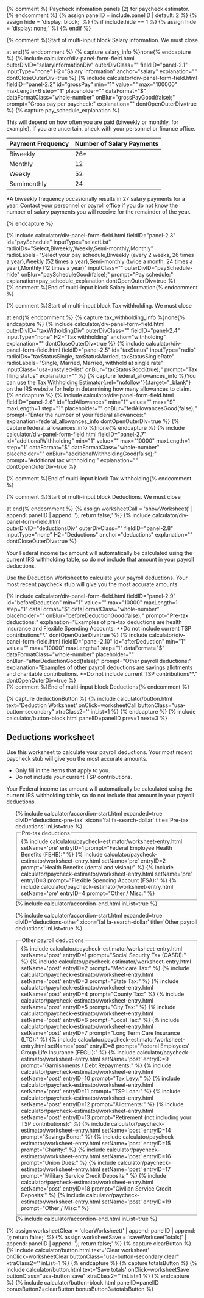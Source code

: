 {% comment %}
Paycheck infomation panels (2) for paycheck estimator.
{% endcomment %}
{% assign panelID = include.panelID | default: 2 %}
{% assign hide = 'display: block;' %}
{% if include.hide == 1 %} {% assign hide = 'display: none;' %} {% endif %}

<section id="panel-{{ panelID }}" class="calculator-panel" style="{{ hide }}"  markdown="1">

{% comment %}Start of multi-input block Salary information.  We must close <div> at end{% endcomment %}
{% capture salary_info %}none{% endcapture %}
{% include calculator/div-panel-form-field.html  
  outerDivID="salaryInformationDiv" outerDivClass=""
  fieldID="panel-2.1" inputType="none" H2="Salary information" anchor="salary"
  explanation=""  dontCloseOuterDiv=true
%}
{% include calculator/div-panel-form-field.html
  fieldID="panel-2.2" id="grossPay"
  min="1" value="" max="100000" maxLength=6 step="1"
  placeholder="" dataFormat="$"  dataFormatClass="whole-number"
  onBlur="grossPayGood(false);" prompt="Gross pay per paycheck:"
  explanation=""  dontOpenOuterDiv=true
%}
{% capture pay_schedule_explanation %}

This will depend on how often you are paid (biweekly or monthly, for example). If you are uncertain, check with your personnel or finance office.

<table class="pay-schedule-table">
<thead>
<tr><th scope="col">Payment Frequency</th><th scope="col">Number of Salary Payments</th></tr>
</thead>
<tbody>
<tr><td>Biweekly</td><td>26*</td></tr>
<tr><td>Monthly</td><td>12</td></tr>
<tr><td>Weekly</td><td>52</td></tr>
<tr><td>Semimonthly</td><td>24</td></tr>
</tbody></table>

\*A biweekly frequency occasionally results in 27 salary payments for a year.  Contact your personnel or payroll office if you do not know the number of salary payments you will receive for the remainder of the year.

{% endcapture %}
<div id='paySchedule-hide'>
{% include calculator/div-panel-form-field.html
  fieldID="panel-2.3" id="paySchedule"
  inputType="selectList"
  radioIDs="Select,Biweekly,Weekly,Semi-monthly,Monthly"
  radioLabels="Select your pay schedule,Biweekly (every 2 weeks&comma; 26 times a year),Weekly (52  times a year),Semi-monthly (twice a month&comma; 24 times a year),Monthly (12  times a year)"
  inputClass="" outerDivID="paySchedule-hide"
  onBlur="payScheduleGood(false);" prompt="Pay schedule:"
  explanation=pay_schedule_explanation dontOpenOuterDiv=true
%}
</div>
</div>{% comment %}End of multi-input block Salary information{% endcomment %}

{% comment %}Start of multi-input block Tax withholding.  We must close <div> at end{% endcomment %}
{% capture tax_withholding_info %}none{% endcapture %}
{% include calculator/div-panel-form-field.html  
  outerDivID="taxWitholdingDiv" outerDivClass=""
  fieldID="panel-2.4" inputType="none" H2="Tax withholding" anchor="withholding"
  explanation=""  dontCloseOuterDiv=true
%}
{% include calculator/div-panel-form-field.html
  fieldID="panel-2.5" id="taxStatus"
  inputType="radio" radioIDs="taxStatusSingle, taxStatusMarried, taxStatusSingleRate"
  radioLabels="Single, Married, Married&comma; withhold at single rate"
  inputClass="usa-unstyled-list"
  onBlur="taxStatusGood(true);"  prompt="Tax filing status"  explanation=""
%}
{% capture federal_allowances_info %}You can use the <span class="nobr">[Tax Withholding Estimator](/exit/?idx=161){:rel="nofollow"}{:target="\_blank"}</span> on the IRS website for help in determining how many allowances to claim.{% endcapture %}
{% include calculator/div-panel-form-field.html
  fieldID="panel-2.6" id="fedAllowances"
  min="1" value="" max="9" maxLength=1 step="1"
  placeholder="" onBlur="fedAllowancesGood(false);"
  prompt="Enter the number of your federal allowances:"
  explanation=federal_allowances_info  dontOpenOuterDiv=true
%}
{% capture federal_allowances_info %}none{% endcapture %}
{% include calculator/div-panel-form-field.html
  fieldID="panel-2.7" id="additionalWithholding"
  min="1" value="" max="10000" maxLength=1 step="1"
  dataFormat="$"  dataFormatClass="whole-number"
  placeholder="" onBlur="additionalWithholdingGood(false);"
  prompt="Additional tax withholding:" explanation=""  dontOpenOuterDiv=true
%}
</div>{% comment %}End of multi-input block Tax withholding{% endcomment %}

{% comment %}Start of multi-input block Deductions.  We must close <div> at end{% endcomment %}
{% assign worksheetCall = 'showWorksheet(' | append: panelID | append: '); return false;' %}
{% include calculator/div-panel-form-field.html  
  outerDivID="deductionsDiv" outerDivClass=""
  fieldID="panel-2.8" inputType="none" H2="Deductions" anchor="deductions"
  explanation=""  dontCloseOuterDiv=true
%}
<p>Your Federal income tax amount will automatically be calculated using the current IRS withholding table, so do not include that amount in your payroll deductions.</p>
<p>Use the <a onClick="{{worksheetCall}}">Deduction Worksheet</a> to calculate your payroll deductions. Your most recent paycheck stub will give you the most accurate amounts.</p>
{% include calculator/div-panel-form-field.html
  fieldID="panel-2.9" id="beforeDeduction"
  min="1" value="" max="10000" maxLength=1 step="1"
  dataFormat="$"  dataFormatClass="whole-number"
  placeholder="" onBlur="beforeDeductionGood(false);"
  prompt="Pre-tax deductions:"
  explanation="Examples of pre-tax deductions are health insurance and Flexible Spending Accounts. **Do not include current TSP contributions**."
  dontOpenOuterDiv=true
%}
{% include calculator/div-panel-form-field.html
  fieldID="panel-2.10" id="afterDeduction"
  min="1" value="" max="10000" maxLength=1 step="1"
  dataFormat="$"  dataFormatClass="whole-number"
  placeholder="" onBlur="afterDeductionGood(false);"
  prompt="Other payroll deductions:"
  explanation="Examples of other payroll deductions are savings allotments and charitable contributions. **Do not include current TSP contributions**."
  dontOpenOuterDiv=true
%}
</div>{% comment %}End of multi-input block Deductions{% endcomment %}

{% capture deductionButton %}
{% include calculator/button.html text='Deduction Worksheet'
  onClick=worksheetCall buttonClass="usa-button-secondary" xtraClass2='' inList=1 %}
{% endcapture %}
{% include calculator/button-block.html panelID=panelID prev=1 next=3 %}

</section>

<section id="panel-{{ panelID }}-worksheet" class="calculator-panel hide" markdown="1">

## Deductions worksheet

Use this worksheet to calculate your payroll deductions. Your most recent paycheck stub will give you the most accurate amounts.

- Only fill in the items that apply to you.
- Do not include your current TSP contributions.

Your Federal income tax amount will automatically be calculated using the current IRS withholding table, so do not include that amount in your payroll deductions.

<ul class="usa-accordion">
{% include calculator/accordion-start.html expanded=true divID='deductions-pre-tax'
    xicon='fal fa-search-dollar' title='Pre-tax deductions' inList=true %}
<fieldset>
  <legend class="sr-only">Pre-tax deductions</legend>
  {% include calculator/paycheck-estimator/worksheet-entry.html setName='pre' entryID=1 prompt="Federal Employee Health Benefits (FEHB):" %}
  {% include calculator/paycheck-estimator/worksheet-entry.html setName='pre' entryID=2 prompt="Health Benefits (dental and vision):" %}
  {% include calculator/paycheck-estimator/worksheet-entry.html setName='pre' entryID=3 prompt="Flexible Spending Account (FSA):" %}
  {% include calculator/paycheck-estimator/worksheet-entry.html setName='pre' entryID=4 prompt="Other / Misc:" %}
</fieldset>
{% include calculator/accordion-end.html  inList=true %}
<!-- END div#deductions-pre-tax-->

{% include calculator/accordion-start.html expanded=true divID='deductions-other'
    xicon='fal fa-search-dollar' title='Other payroll deductions' inList=true %}
<fieldset>
<legend class="sr-only">Other payroll deductions</legend>
{% include calculator/paycheck-estimator/worksheet-entry.html setName='post' entryID=1 prompt="Social Security Tax (OASDI):" %}
{% include calculator/paycheck-estimator/worksheet-entry.html setName='post' entryID=2 prompt="Medicare Tax:" %}
{% include calculator/paycheck-estimator/worksheet-entry.html setName='post' entryID=3 prompt="State Tax:" %}
{% include calculator/paycheck-estimator/worksheet-entry.html setName='post' entryID=4 prompt="County Tax:" %}
{% include calculator/paycheck-estimator/worksheet-entry.html setName='post' entryID=5 prompt="City Tax:" %}
{% include calculator/paycheck-estimator/worksheet-entry.html setName='post' entryID=6 prompt="Local Tax:" %}
{% include calculator/paycheck-estimator/worksheet-entry.html setName='post' entryID=7 prompt="Long Term Care Insurance (LTC):" %}
{% include calculator/paycheck-estimator/worksheet-entry.html setName='post' entryID=8 prompt="Federal Employees' Group Life Insurance (FEGLI):" %}
{% include calculator/paycheck-estimator/worksheet-entry.html setName='post' entryID=9 prompt="Garnishments / Debt Repayments:" %}
{% include calculator/paycheck-estimator/worksheet-entry.html setName='post' entryID=10 prompt="Tax Levy:" %}
{% include calculator/paycheck-estimator/worksheet-entry.html setName='post' entryID=11 prompt="TSP Loan:" %}
{% include calculator/paycheck-estimator/worksheet-entry.html setName='post' entryID=12 prompt="Allotments:" %}
{% include calculator/paycheck-estimator/worksheet-entry.html setName='post' entryID=13 prompt="Retirement (not including your TSP contributions):" %}
{% include calculator/paycheck-estimator/worksheet-entry.html setName='post' entryID=14 prompt="Savings Bond:" %}
{% include calculator/paycheck-estimator/worksheet-entry.html setName='post' entryID=15 prompt="Charity:" %}
{% include calculator/paycheck-estimator/worksheet-entry.html setName='post' entryID=16 prompt="Union Dues:" %}
{% include calculator/paycheck-estimator/worksheet-entry.html setName='post' entryID=17 prompt="Military Service Credit Deposits:" %}
{% include calculator/paycheck-estimator/worksheet-entry.html setName='post' entryID=18 prompt="Civilian Service Credit Deposits:" %}
{% include calculator/paycheck-estimator/worksheet-entry.html setName='post' entryID=19 prompt="Other / Misc:" %}
</fieldset>
{% include calculator/accordion-end.html  inList=true %}
<!-- END div#deductions-other -->
</ul>

{% assign worksheetClear = 'clearWorksheet(' | append: panelID | append: '); return false;' %}
{% assign worksheetSave = 'saveWorkseetTotals(' | append: panelID | append: '); return false;' %}
{% capture clearButton %}
{% include calculator/button.html text='Clear worksheet'
  onClick=worksheetClear buttonClass="usa-button-secondary clear" xtraClass2='' inList=1 %}
{% endcapture %}
{% capture totalsButton %}
{% include calculator/button.html text='Save totals'
  onClick=worksheetSave buttonClass="usa-button save" xtraClass2='' inList=1 %}
{% endcapture %}
{% include calculator/button-block.html panelID=panelID bonusButton2=clearButton bonusButton3=totalsButton %}

</section>
